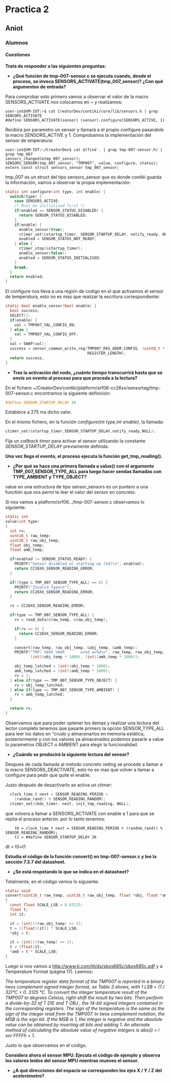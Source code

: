 # Practica 2 
## Aniot

### Alumnos


#### Cuestiones

**Trata de responder a las siguientes preguntas:**

* **¿Qué función de tmp-007-sensor.c se ejecuta cuando, desde el proceso, se
invoca SENSORS_ACTIVATE(tmp_007_sensor)? ¿Con qué argumentos de
entrada?**

Para comprobar esto primero vamos a observar el valor de la macro SENSORS_ACTIVATE
nos colocamos en ~ y realizamos:

    user-iot@VM-IOT:~$ cat CreatorDev/contiki/core/lib/sensors.h | grep SENSORS_ACTIVATE
    #define SENSORS_ACTIVATE(sensor) (sensor).configure(SENSORS_ACTIVE, 1)

Recibira por parametro un sensor y llamará a el propio configure pasandole la macro SENSORS_ACTIVE y 1.
Comprobamos la implementación del sensor de emperatura:

    user-iot@VM-IOT:~/CreatorDev$ cat $(find . | grep tmp-007-sensor.h) | grep tmp_007
    sensors_changed(&tmp_007_sensor);
    SENSORS_SENSOR(tmp_007_sensor, "TMP007", value, configure, status);
    extern const struct sensors_sensor tmp_007_sensor;


tmp_007 es un struct del tipo sensors_sensor que es donde contiki guarda la información, vamos a observar la propia
implementación:

```c
static int configure(int type, int enable) {
  switch(type) {
    case SENSORS_ACTIVE:
    /* Must be initialised first */
    if(enabled == SENSOR_STATUS_DISABLED) {
      return SENSOR_STATUS_DISABLED;
    }
    if(enable) {
      enable_sensor(true);
      ctimer_set(&startup_timer, SENSOR_STARTUP_DELAY, notify_ready, NULL);
      enabled = SENSOR_STATUS_NOT_READY;
    } else {
      ctimer_stop(&startup_timer);
      enable_sensor(false);
      enabled = SENSOR_STATUS_INITIALISED;
    }
    break;
  }
  return enabled;
}

```

El configure nos lleva a una región de codigo en el que activamos el sensor de temperatura, esto no es mas que realizar la escritura correspondiente:

```c
static bool enable_sensor(bool enable) {
  bool success;
  SELECT();
  if(enable) {
    val = TMP007_VAL_CONFIG_ON;
  } else {
    val = TMP007_VAL_CONFIG_OFF;
  }
  val = SWAP(val);
  success = sensor_common_write_reg(TMP007_REG_ADDR_CONFIG, (uint8_t *)&val,
                                    REGISTER_LENGTH);
  return success;
}
```

* **Tras la activación del nodo, ¿cuánto tiempo transcurrirá hasta que se envíe un evento al proceso para que proceda a la lectura?**

En el fichero ~/CreatorDev/contiki/platform/srf06-cc26xx/sensortag/tmp-007-sensor.c encontramos la siguiente definición:

```c
#define SENSOR_STARTUP_DELAY 36
```
Establece a 275 ms dicho valor.

En el mismo fichero, en la función *configure(int type,int enable)*, la llamada:    

```c
ctimer_set(&startup_timer,SENSOR_STARTUP_DELAY,notify_ready,NULL);
```
Fija un *callback timer* para activar el sensor utilizando la constante *SENSOR_STARTUP_DELAY* previamente definida.    

**Una vez llega el evento, el proceso ejecuta la función get_tmp_reading().**   
* **¿Por qué se hace una primera llamada a value() con el argumento TMP_007_SENSOR_TYPE_ALL para luego hacer sendas llamadas con TYPE_AMBIENT y TYPE_OBJECT?**

value en una estructura de tipo sensor_sensors es un puntero a una functión que nos permi
te leer el valor del sensor en concreto.

Si nos vamos a platform/srf06.../tmp-007-sensor.c observamos lo siguiente:

```c
static int
value(int type)
{
  int rv;
  uint16_t raw_temp;
  uint16_t raw_obj_temp;
  float obj_temp;
  float amb_temp;

  if(enabled != SENSOR_STATUS_READY) {
    PRINTF("Sensor disabled or starting up (%d)\n", enabled);
    return CC26XX_SENSOR_READING_ERROR;
  }

  if((type & TMP_007_SENSOR_TYPE_ALL) == 0) {
    PRINTF("Invalid type\n");
    return CC26XX_SENSOR_READING_ERROR;
  }

  rv = CC26XX_SENSOR_READING_ERROR;

  if(type == TMP_007_SENSOR_TYPE_ALL) {
    rv = read_data(&raw_temp, &raw_obj_temp);

    if(rv == 0) {
      return CC26XX_SENSOR_READING_ERROR;
    }

    convert(raw_temp, raw_obj_temp, &obj_temp, &amb_temp);
    PRINTF("TMP: %04X %04X       o=%d a=%d\n", raw_temp, raw_obj_temp,
           (int)(obj_temp * 1000), (int)(amb_temp * 1000));

    obj_temp_latched = (int)(obj_temp * 1000);
    amb_temp_latched = (int)(amb_temp * 1000);
    rv = 1;
  } else if(type == TMP_007_SENSOR_TYPE_OBJECT) {
    rv = obj_temp_latched;
  } else if(type == TMP_007_SENSOR_TYPE_AMBIENT) {
    rv = amb_temp_latched;
  }

  return rv;
}
```

Observamos que para poder optener los demas y realizar una lectura del lector completo 
tenemos que pasarle primero la opción SENSOR_TYPE_ALL para leer los datos en "crudo y
almacenarlos en memoria estática, posteriormente y con los valores ya almacenados
podemos pasarle a value lo parametros OBJECT o AMBIENT para elegir la funcionalidad.

* **¿Cuándo se producirá la siguiente lectura del sensor?**

Despues de cada llamada al metodo concreto reding se procede a llamar a la macro
SENSORS_DEACTIVATE, esto no es mas que volver a llamar a configure para pedir que
quite el enable.

Justo después de desactivarlo se activa un ctimer:
```c
  clock_time_t next = SENSOR_READING_PERIOD +
    (random_rand() % SENSOR_READING_RANDOM);
  ctimer_set(&hdc_timer, next, init_tmp_reading, NULL);
```

que volvera a llamar a SENSORS_ACTIVATE con enable a 1 para que se repita el proceso anterior.
por lo tanto tenemos:

        t0 = clock_time_t next = SENSOR_READING_PERIOD + (random_rand() % SENSOR_READING_RANDOM);
        t1 = #define SENSOR_STARTUP_DELAY 36

dt = t0+t1


**Estudia el código de la función convert() en tmp-007-sensor.c y lee la sección 7.3.7 del datasheet.** 

* **¿Se está respetando lo que se indica en el datasheet?**

Totalmente, en el código vemos lo siguiente:

```c
static void
convert(uint16_t raw_temp, uint16_t raw_obj_temp, float *obj, float *amb)
{
  const float SCALE_LSB = 0.03125;
  float t;
  int it;

  it = (int)((raw_obj_temp) >> 2);
  t = ((float)(it)) * SCALE_LSB;
  *obj = t;

  it = (int)((raw_temp) >> 2);
  t = (float)it;
  *amb = t * SCALE_LSB;
}
```
Luego si nos vamos a http://www.ti.com/lit/ds/sbos685c/sbos685c.pdf y a Temperature Format (página 17). Leemos:


_The temperature register data format of the TMP007 is reported in a binary twos_
_complement signed integer format, as Table 3 shows, with 1 LSB = (1 / 32)°C = 0. 3125 °C._
_To convert the integer temperature result of the TMP007 to degrees Celsius, right-shift_
_the result by two bits.  Then perform a divide-by-32 of T DIE and T OBJ , the 14-bit_
_signed integers contained in the corresponding registers.  The sign of the temperature_
_is the same as the sign of the integer read from the TMP007.  In twos complement_
_notation, the MSB is the sign bit. If the MSB is 1, the integer is negative_
_and the absolute value can be obtained by inverting all bits and adding 1. An alternate_
_method of calculating the absolute value of negative integers is abs(i) = i xor FFFFh_
_+ 1._


Justo lo que observamos en el código.


**Considera ahora el sensor MPU. Ejecuta el código de ejemplo y observa los valores leídos del sensor MPU mientras mueves el sensor.** 

*   **¿A qué direcciones del espacio se corresponden los ejes X / Y / Z del acelerómetro?**

